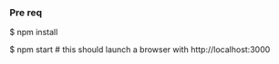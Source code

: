 ### Pre req

$ npm install

$ npm start # this should launch a browser with http://localhost:3000
```
